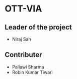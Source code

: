 # OTT-VIA

## Leader of the project

* Niraj Sah


## Contributer

* Pallawi Sharma
* Robin Kumar Tiwari
